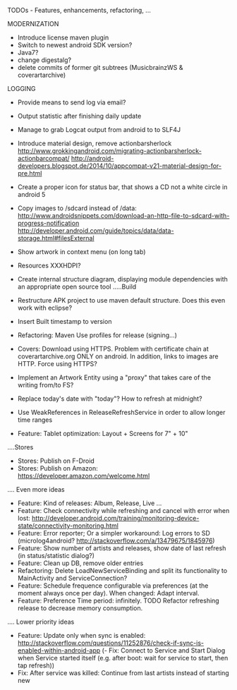 TODOs - Features, enhancements, refactoring, ...

MODERNIZATION 
- Introduce license maven plugin
- Switch to newest android SDK version?
- Java7?
- change digestalg?
- delete commits of former git subtrees (MusicbrainzWS & coverartarchive)

LOGGING 
- Provide means to send log via email?
- Output statistic after finishing daily update
- Manage to grab Logcat output from android to to SLF4J

- Introduce material design, remove actionbarsherlock
http://www.grokkingandroid.com/migrating-actionbarsherlock-actionbarcompat/
http://android-developers.blogspot.de/2014/10/appcompat-v21-material-design-for-pre.html

- Create a proper icon for status bar, that shows a CD not a white circle in android 5

- Copy images to /sdcard instead of /data: 
http://www.androidsnippets.com/download-an-http-file-to-sdcard-with-progress-notification
http://developer.android.com/guide/topics/data/data-storage.html#filesExternal

- Show artwork in context menu (on long tab)
- Resources XXXHDPI?

- Create internal structure diagram, displaying module dependencies with an appropriate open source tool
.....Build
- Restructure APK project to use maven default structure. Does this even work with eclipse?
- Insert Built timestamp to version
- Refactoring: Maven Use profiles for release (signing...)

- Covers: Download using HTTPS. Problem with certificate chain at coverartarchive.org ONLY on android. In addition, links to images are HTTP. Force using HTTPS?

- Implement an Artwork Entity using a "proxy" that takes care of the writing from/to FS?
- Replace today's date with "today"? How to refresh at midnight?
- Use WeakReferences in ReleaseRefreshService in order to allow longer time ranges

- Feature: Tablet optimization: Layout + Screens for 7" + 10"

....Stores
- Stores: Publish on F-Droid
- Stores: Publish on Amazon: https://developer.amazon.com/welcome.html


.... Even more ideas
- Feature: Kind of releases: Album, Release, Live ...
- Feature: Check connectivity while refreshing and cancel with error when lost: http://developer.android.com/training/monitoring-device-state/connectivity-monitoring.html
- Feature: Error reporter; Or a simpler workaround: Log errors to SD (microlog4android? http://stackoverflow.com/a/13479675/1845976)
- Feature: Show number of artists and releases, show date of last refresh (in status/statistic dialog?)
- Feature: Clean up DB, remove older entries
- Refactoring: Delete LoadNewServiceBinding and split its functionality to MainActivity and  ServiceConnection?
- Feature: Schedule frequence configurable via preferences (at the moment always once per day). When changed: Adapt interval.
- Feature: Preference Time period: infinitely. TODO Refactor refreshing release to decrease memory consumption.

.... Lower priority ideas
- Feature: Update only when sync is enabled: http://stackoverflow.com/questions/11252876/check-if-sync-is-enabled-within-android-app
(- Fix: Connect to Service and Start Dialog when Service started itself (e.g. after boot: wait for service to start, then tap refresh)) 
- Fix: After service was killed: Continue from last artists instead of starting new



